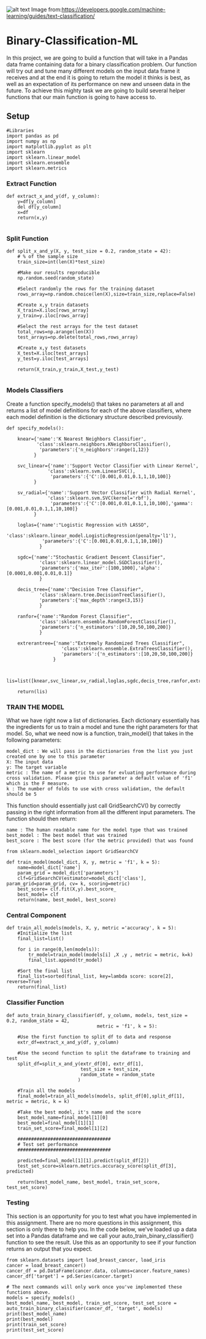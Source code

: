 ![alt text](https://github.com/ggeop/Binary-Classification-ML/blob/master/imgs/TextClassificationExample.png)
Image from:https://developers.google.com/machine-learning/guides/text-classification/

# Binary-Classification-ML
In this project, we are going to build a function that will take in a Pandas data frame containing data for a binary classification problem. Our function will try out and tune many different models on the input data frame it receives and at the end it is going to return the model it thinks is best, as well as an expectation of its performance on new and unseen data in the future. To achieve this mighty task we are going to build several helper functions that our main function is going to have access to.

## Setup

```
#Libraries
import pandas as pd
import numpy as np
import matplotlib.pyplot as plt
import sklearn
import sklearn.linear_model
import sklearn.ensemble
import sklearn.metrics

```
### Extract Function

```
def extract_x_and_y(df, y_column):
    y=df[y_column]
    del df[y_column]
    x=df
    return(x,y)
    
```

### Split Function

```
def split_x_and_y(X, y, test_size = 0.2, random_state = 42):
    # % of the sample size
    train_size=int(len(X)*test_size)
    
    #Make our results reproducible
    np.random.seed(random_state)
    
    #Select randomly the rows for the training dataset
    rows_array=np.random.choice(len(X),size=train_size,replace=False)
    
    #Create x,y train datasets
    X_train=X.iloc[rows_array]
    y_train=y.iloc[rows_array]
    
    #Select the rest arrays for the test dataset
    total_rows=np.arange(len(X))
    test_arrays=np.delete(total_rows,rows_array)
    
    #Create x,y test datasets
    X_test=X.iloc[test_arrays]
    y_test=y.iloc[test_arrays]
    
    return(X_train,y_train,X_test,y_test)
    
```

### Models Classifiers

Create a function specify_models() that takes no parameters at all and returns a list of model definitions for each of 
the above classifiers, where each model definition is the dictionary structure described previously.

```
def specify_models():
    
    knear={'name':'K Nearest Neighbors Classifier',
           'class':sklearn.neighbors.KNeighborsClassifier(),
            'parameters':{'n_neighbors':range(1,12)}
          }
           
    svc_linear={'name':'Support Vector Classifier with Linear Kernel',
               'class':sklearn.svm.LinearSVC(),
                'parameters':{'C':[0.001,0.01,0.1,1,10,100]}
          }  
    
    sv_radial={'name':'Support Vector Classifier with Radial Kernel',
               'class':sklearn.svm.SVC(kernel='rbf'),
                'parameters':{'C':[0.001,0.01,0.1,1,10,100],'gamma':[0.001,0.01,0.1,1,10,100]}
          }      
    
    loglas={'name':"Logistic Regression with LASSO",
             'class':sklearn.linear_model.LogisticRegression(penalty='l1'),
             'parameters':{'C':[0.001,0.01,0.1,1,10,100]}
            }  
    
    sgdc={'name':"Stochastic Gradient Descent Classifier",
            'class':sklearn.linear_model.SGDClassifier(),
            'parameters':{'max_iter':[100,1000],'alpha':[0.0001,0.001,0.01,0.1]}
            }  
    
    decis_tree={'name':"Decision Tree Classifier",
            'class':sklearn.tree.DecisionTreeClassifier(),
            'parameters':{'max_depth':range(3,15)}
            } 
    
    ranfor={'name':"Random Forest Classifier",
            'class':sklearn.ensemble.RandomForestClassifier(),
            'parameters':{'n_estimators':[10,20,50,100,200]}
            } 
    
    extrerantree={'name':"Extremely Randomized Trees Classifier",
                    'class':sklearn.ensemble.ExtraTreesClassifier(),
                    'parameters':{'n_estimators':[10,20,50,100,200]}
                 } 
   
    
    lis=list([knear,svc_linear,sv_radial,loglas,sgdc,decis_tree,ranfor,extrerantree])
    
    return(lis)

```
### TRAIN THE MODEL

What we have right now a list of dictionaries. Each dictionary essentially has the ingredients for us to train a model and tune the right parameters for that model. So, what we need now is a function, train_model() that takes in the following parameters:

    model_dict : We will pass in the dictionaries from the list you just created one by one to this parameter
    X: The input data
    y: The target variable
    metric : The name of a metric to use for evluating performance during cross validation. Please give this parameter a default value of 'f1' which is the F measure.
    k : The number of folds to use with cross validation, the default should be 5

This function should essentially just call GridSearchCV() by correctly passing in the right information from all the different input parameters. The function should then return:

    name : The human readable name for the model type that was trained
    best_model : The best model that was trained
    best_score : The best score (for the metric provided) that was found


```
from sklearn.model_selection import GridSearchCV

def train_model(model_dict, X, y, metric = 'f1', k = 5):
    name=model_dict['name']
    param_grid = model_dict['parameters']
    clf=GridSearchCV(estimator=model_dict['class'], param_grid=param_grid, cv= k, scoring=metric)
    best_score= clf.fit(X,y).best_score_
    best_model= clf
    return(name, best_model, best_score)
```

### Central Component

```
def train_all_models(models, X, y, metric ='accuracy', k = 5):
    #Initialize the list
    final_list=list()
    
    for i in range(0,len(models)):
        tr_model=train_model(models[i] ,X ,y , metric = metric, k=k)
        final_list.append(tr_model)
        
    #Sort the final list    
    final_list=sorted(final_list, key=lambda score: score[2], reverse=True)
    return(final_list)
```

### Classifier Function

```
def auto_train_binary_classifier(df, y_column, models, test_size = 0.2, random_state = 42, 
                                 metric = 'f1', k = 5):
    
    #Use the first function to split df to data and response
    extr_df=extract_x_and_y(df, y_column)
    
    #Use the second function to split the dataframe to training and test
    split_df=split_x_and_y(extr_df[0], extr_df[1], 
                           test_size = test_size, 
                           random_state = random_state
                          )
    
    #Train all the models
    final_model=train_all_models(models, split_df[0],split_df[1], metric = metric, k = k)
    
    #Take the best model, it's name and the score
    best_model_name=final_model[1][0]
    best_model=final_model[1][1]
    train_set_score=final_model[1][2]
    
    ##################################
    # Test set performance
    ##################################
    
    predicted=final_model[1][1].predict(split_df[2])
    test_set_score=sklearn.metrics.accuracy_score(split_df[3], predicted)
    
    return(best_model_name, best_model, train_set_score, test_set_score)

```
 
 ### Testing
 
This section is an opportunity for you to test what you have implemented in this assignment. There are no more questions in this assignment, this section is only there to help you. In the code below, we've loaded up a data set into a Pandas dataframe and we call your auto_train_binary_classifier() function to see the result. Use this as an opportunity to see if your function returns an output that you expect.
 
 ```
from sklearn.datasets import load_breast_cancer, load_iris
cancer = load_breast_cancer()
cancer_df = pd.DataFrame(cancer.data, columns=cancer.feature_names)
cancer_df['target'] = pd.Series(cancer.target)

# The next commands will only work once you've implemented these functions above.
models = specify_models()
best_model_name, best_model, train_set_score, test_set_score = auto_train_binary_classifier(cancer_df, 'target', models)
print(best_model_name)
print(best_model)
print(train_set_score)
print(test_set_score)
 
 ```
 
 
